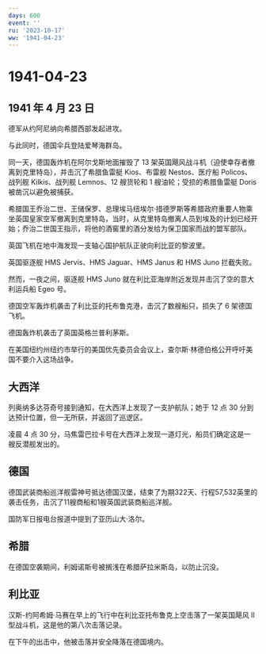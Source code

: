 ```yaml
---
days: 600
event: ''
ru: '2023-10-17'
ww: '1941-04-23'
---
```


# 1941-04-23

## 1941 年 4 月 23 日

德军从约阿尼纳向希腊西部发起进攻。

与此同时，德国伞兵登陆爱琴海群岛。

同一天，德国轰炸机在阿尔戈斯地面摧毁了 13
架英国飓风战斗机（迫使幸存者撤离到克里特岛），并击沉了希腊鱼雷艇
Kios、布雷舰 Nestos、医疗船 Policos、战列舰 Kilkis、战列舰 Lemnos、12
艘货轮和 1 艘油轮；受损的希腊鱼雷艇 Doris 被凿沉以避免被捕获。

希腊国王乔治二世、王储保罗、总理埃马纽埃尔·措德罗斯等希腊政府重要人物乘坐英国皇家空军撤离到克里特岛，当时，从克里特岛撤离人员到埃及的计划已经开始；乔治二世国王指示，将他的酒窖里的酒分发给为保卫国家而战的盟军部队。

英国飞机在地中海发现一支轴心国护航队正驶向利比亚的黎波里。

英国驱逐舰 HMS Jervis、HMS Jaguar、HMS Janus 和 HMS Juno 拦截失败。

然而，一夜之间，驱逐舰 HMS Juno
就在利比亚海岸附近发现并击沉了空的意大利运兵船 Egeo 号。

德国空军轰炸机袭击了利比亚的托布鲁克港，击沉了数艘船只，损失了 6
架德国飞机。

德国轰炸机袭击了英国英格兰普利茅斯。

在美国纽约州纽约市举行的美国优先委员会会议上，查尔斯·林德伯格公开呼吁美国不要介入这场战争。

## 大西洋

列奥纳多达芬奇号接到通知，在大西洋上发现了一支护航队；她于 12 点 30
分到达预计位置，但一无所获，并返回了巡逻区。

凌晨 4 点 30
分，马焦雷巴拉卡号在大西洋上发现一道灯光，船员们确定这是一艘反潜舰发出的。

## 德国

德国武装商船巡洋舰雷神号抵达德国汉堡，结束了为期322天、行程57,532英里的袭击任务，击沉了11艘商船和1艘英国武装商船巡洋舰。

国防军日报电台报道中提到了亚历山大·洛尔。

## 希腊

在德国空袭期间，利姆诺斯号被搁浅在希腊萨拉米斯岛，以防止沉没。

## 利比亚

汉斯-约阿希姆·马赛在早上的飞行中在利比亚托布鲁克上空击落了一架英国飓风
II 型战斗机，这是他的第八次击落记录。

在下午的出击中，他被击落并安全降落在德国境内。